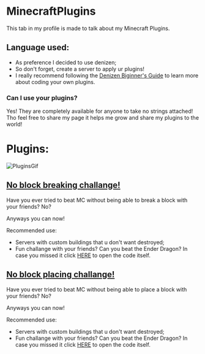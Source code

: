 # MinecraftPlugins
This tab in my profile is made to talk about my Minecraft Plugins.

## Language used:
- As preference I decided to use denizen;
- So don't forget, create a server to apply ur plugins!
- I really recommend following the [Denizen Biginner's Guide](https://guide.denizenscript.com/) to learn more about coding your own plugins.

### Can I use your plugins?

Yes! They are completely available for anyone to take no strings attached!
Tho feel free to share my page it helps me grow and share my plugins to the world!

# Plugins:
![PluginsGif](pluginsmc.gif)
## [No block breaking challange!](https://github.com/rode-lim/MinecraftPlugins/tree/main/NoBlocks)
Have you ever tried to beat MC without being able to break a block with your friends? No?

Anyways you can now!

Recommended use:
- Servers with custom buildings that u don't want destroyed;
- Fun challange with your friends? Can you beat the Ender Dragon?
In case you missed it click [HERE](https://github.com/rode-lim/MinecraftPlugins/tree/main/NoBlocks) to open the code itself.

## [No block placing challange!](https://github.com/rode-lim/MinecraftPlugins/tree/main/NoBlockPlacement)
Have you ever tried to beat MC without being able to place a block with your friends? No?

Anyways you can now!

Recommended use:
- Servers with custom buildings that u don't want destroyed;
- Fun challange with your friends? Can you beat the Ender Dragon?
In case you missed it click [HERE](https://github.com/rode-lim/MinecraftPlugins/tree/main/NoBlockPlacement) to open the code itself.
